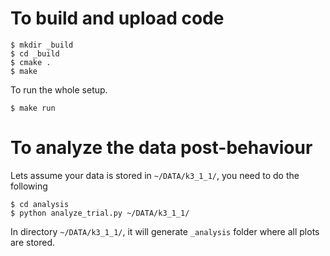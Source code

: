 # To build and upload code 

    $ mkdir _build
    $ cd _build 
    $ cmake .
    $ make 

To run the whole setup.

    $ make run

# To analyze the data post-behaviour

Lets assume your data is stored in `~/DATA/k3_1_1/`, you need to do the
following

    $ cd analysis 
    $ python analyze_trial.py ~/DATA/k3_1_1/

In directory `~/DATA/k3_1_1/`, it will generate `_analysis` folder where all
plots are stored.
